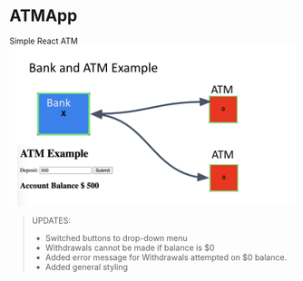 # ATMApp
Simple React ATM
<img src="./atm.png" />

>UPDATES:
> - Switched buttons to drop-down menu
> - Withdrawals cannot be made if balance is $0 
> - Added error message for Withdrawals attempted on $0 balance.
> - Added general styling
